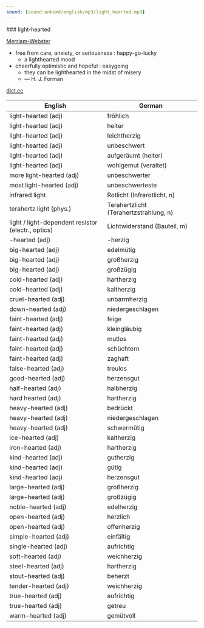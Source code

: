 ```yaml
---
sound: [sound:ankimd/english/mp3/light_hearted.mp3]
---
```


\### light-hearted

[Merriam-Webster](https://www.merriam-webster.com/dictionary/light-hearted)

- free from care, anxiety, or seriousness : happy-go-lucky
    - a lighthearted mood
- cheerfully optimistic and hopeful : easygoing
    - they can be lighthearted in the midst of misery
    - — H. J. Forman

[dict.cc](https://www.dict.cc/light-hearted)

| English        | German       |
| -------------- | ------------ |
| light-hearted (adj) | fröhlich |
| light-hearted (adj) | heiter |
| light-hearted (adj) | leichtherzig |
| light-hearted (adj) | unbeschwert |
| light-hearted (adj) | aufgeräumt (heiter) |
| light-hearted (adj) | wohlgemut (veraltet) |
| more light-hearted (adj) | unbeschwerter |
| most light-hearted (adj) | unbeschwerteste |
| infrared light <IR light> | Rotlicht (Infrarotlicht, n) |
| terahertz light <T-light> (phys.) | Terahertzlicht (Terahertzstrahlung, n) |
| light / light-dependent resistor (electr., optics) | Lichtwiderstand (Bauteil, m) |
| -hearted (adj) | -herzig |
| big-hearted (adj) | edelmütig |
| big-hearted (adj) | großherzig |
| big-hearted (adj) | großzügig |
| cold-hearted (adj) | hartherzig |
| cold-hearted (adj) | kaltherzig |
| cruel-hearted (adj) | unbarmherzig |
| down-hearted (adj) | niedergeschlagen |
| faint-hearted (adj) | feige |
| faint-hearted (adj) | kleingläubig |
| faint-hearted (adj) | mutlos |
| faint-hearted (adj) | schüchtern |
| faint-hearted (adj) | zaghaft |
| false-hearted (adj) | treulos |
| good-hearted (adj) | herzensgut |
| half-hearted (adj) | halbherzig |
| hard hearted (adj) | hartherzig |
| heavy-hearted (adj) | bedrückt |
| heavy-hearted (adj) | niedergeschlagen |
| heavy-hearted (adj) | schwermütig |
| ice-hearted (adj) | kaltherzig |
| iron-hearted (adj) | hartherzig |
| kind-hearted (adj) | gutherzig |
| kind-hearted (adj) | gütig |
| kind-hearted (adj) | herzensgut |
| large-hearted (adj) | großherzig |
| large-hearted (adj) | großzügig |
| noble-hearted (adj) | edelherzig |
| open-hearted (adj) | herzlich |
| open-hearted (adj) | offenherzig |
| simple-hearted (adj) | einfältig |
| single-hearted (adj) | aufrichtig |
| soft-hearted (adj) | weichherzig |
| steel-hearted (adj) | hartherzig |
| stout-hearted (adj) | beherzt |
| tender-hearted (adj) | weichherzig |
| true-hearted (adj) | aufrichtig |
| true-hearted (adj) | getreu |
| warm-hearted (adj) | gemütvoll |
